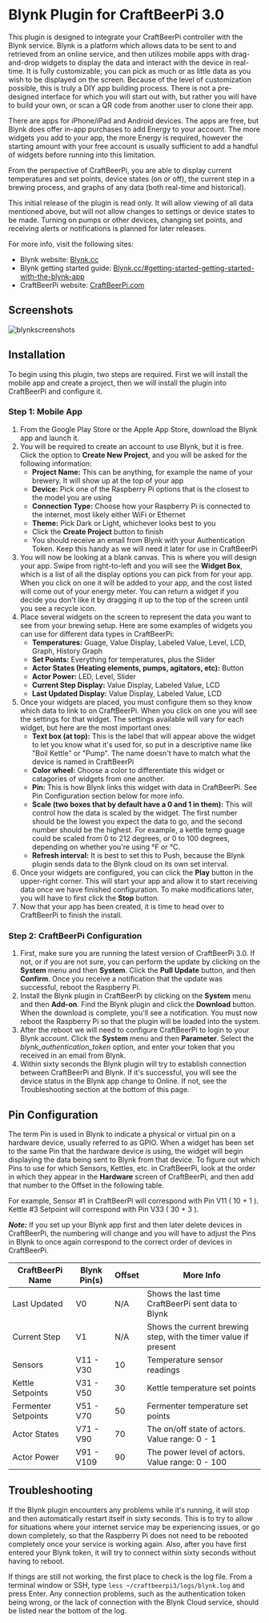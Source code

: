 # Blynk Plugin for CraftBeerPi 3.0

This plugin is designed to integrate your CraftBeerPi controller with the Blynk service.  Blynk is a platform which allows data to be sent to and retrieved from an online service, and then utilizes mobile apps with drag-and-drop widgets to display the data and interact with the device in real-time.  It is fully customizable; you can pick as much or as little data as you wish to be displayed on the screen.  Because of the level of customization possible, this is truly a DIY app building process.  There is not a pre-designed interface for which you will start out with, but rather you will have to build your own, or scan a QR code from another user to clone their app. 

There are apps for iPhone/iPad and Android devices.  The apps are free, but Blynk does offer in-app purchases to add Energy to your account.  The more widgets you add to your app, the more Energy is required, however the starting amount with your free account is usually sufficient to add a handful of widgets before running into this limitation.

From the perspective of CraftBeerPi, you are able to display current temperatures and set points, device states (on or off), the current step in a brewing process, and graphs of any data (both real-time and historical).

This initial release of the plugin is read only.  It will allow viewing of all data mentioned above, but will not allow changes to settings or device states to be made.  Turning on pumps or other devices, changing set points, and receiving alerts or notifications is planned for later releases.

For more info, visit the following sites:
- Blynk website: [Blynk.cc](http://www.blynk.cc/)
- Blynk getting started guide: [Blynk.cc/#getting-started-getting-started-with-the-blynk-app](http://docs.blynk.cc/#getting-started-getting-started-with-the-blynk-app)
- CraftBeerPi website: [CraftBeerPi.com](http://web.craftbeerpi.com/)

## Screenshots

![blynkscreenshots](https://user-images.githubusercontent.com/29404417/27230256-a2387d40-527c-11e7-95a4-9312769ec988.png)

## Installation

To begin using this plugin, two steps are required.  First we will install the mobile app and create a project, then we will install the plugin into CraftBeerPi and configure it.

### Step 1: Mobile App

1. From the Google Play Store or the Apple App Store, download the Blynk app and launch it.
2. You will be required to create an account to use Blynk, but it is free.  Click the option to **Create New Project**, and you will be asked for the following information:
    - **Project Name:**  This can be anything, for example the name of your brewery.  It will show up at the top of your app
    - **Device:**  Pick one of the Raspberry Pi options that is the closest to the model you are using
    - **Connection Type:**  Choose how your Raspberry Pi is connected to the internet, most likely either WiFi or Ethernet
    - **Theme:**  Pick Dark or Light, whichever looks best to you
    - Click the **Create Project** button to finish
    - You should receive an email from Blynk with your Authentication Token. Keep this handy as we will need it later for use in CraftBeerPi
3. You will now be looking at a blank canvas.  This is where you will design your app.  Swipe from right-to-left and you will see the **Widget Box**, which is a list of all the display options you can pick from for your app.  When you click on one it will be added to your app, and the cost listed will come out of your energy meter.  You can return a widget if you decide you don't like it by dragging it up to the top of the screen until you see a recycle icon.
4. Place several widgets on the screen to represent the data you want to see from your brewing setup.  Here are some examples of widgets you can use for different data types in CraftBeerPi:
    - **Temperatures:**  Guage, Value Display, Labeled Value, Level, LCD, Graph, History Graph
    - **Set Points:**  Everything for temperatures, plus the Slider
    - **Actor States (Heating elements, pumps, agitators, etc):**  Button
    - **Actor Power:** LED, Level, Slider
    - **Current Step Display:**  Value Display, Labeled Value, LCD
    - **Last Updated Display:**  Value Display, Labeled Value, LCD
5. Once your widgets are placed, you must configure them so they know which data to link to on CraftBeerPi.  When you click on one you will see the settings for that widget.  The settings available will vary for each widget, but here are the most important ones:
    - **Text box (at top):**  This is the label that will appear above the widget to let you know what it's used for, so put in a descriptive name like "Boil Kettle" or "Pump".  The name doesn't have to match what the device is named in CraftBeerPi
    - **Color wheel:**  Choose a color to differentiate this widget or catagories of widgets from one another.
    - **Pin:**  This is how Blynk links this widget with data in CraftBeerPi.  See Pin Configuration section below for more info.
    - **Scale (two boxes that by default have a 0 and 1 in them):**  This will control how the data is scaled by the widget.  The first number should be the lowest you expect the data to go, and the second number should be the highest.  For example, a kettle temp guage could be scaled from 0 to 212 degrees, or 0 to 100 degrees, depending on whether you're using °F or °C.
    - **Refresh interval:**  It is best to set this to Push, because the Blynk plugin sends data to the Blynk cloud on its own set interval.
6. Once your widgets are configured, you can click the **Play** button in the upper-right corner.  This will start your app and allow it to start receiving data once we have finished configuration. To make modifications later, you will have to first click the **Stop** button.
7. Now that your app has been created, it is time to head over to CraftBeerPi to finish the install.

### Step 2: CraftBeerPi Configuration

1. First, make sure you are running the latest version of CraftBeerPi 3.0.  If not, or if you are not sure, you can perform the update by clicking on the **System** menu and then **System**.  Click the **Pull Update** button, and then **Confirm**.  Once you receive a notification that the update was successful, reboot the Raspberry Pi.
2. Install the Blynk plugin in CraftBeerPi by clicking on the **System** menu and then **Add-on**.  Find the Blynk plugin and click the **Download** button.  When the download is complete, you'll see a notification.  You must now reboot the Raspberry Pi so that the plugin will be loaded into the system.
3. After the reboot we will need to configure CraftBeerPi to login to your Blynk account.  Click the **System** menu and then **Parameter**.  Select the *blynk_authentication_token* option, and enter your token that you received in an email from Blynk.
4. Within sixty seconds the Blynk plugin will try to establish connection between CraftBeerPi and Blynk.  If it's successful, you will see the device status in the Blynk app change to Online. If not, see the Troubleshooting section at the bottom of this page.

## Pin Configuration

The term Pin is used in Blynk to indicate a physical or virtual pin on a hardware device, usually referred to as GPIO.  When a widget has been set to the same Pin that the hardware device is using, the widget will begin displaying the data being sent to Blynk from that device.  To figure out which Pins to use for which Sensors, Kettles, etc. in CraftBeerPi, look at the order in which they appear in the **Hardware** screen of CraftBeerPi, and then add that number to the Offset in the following table.

For example, Sensor #1 in CraftBeerPi will correspond with Pin V11 ( 10 + 1 ).  Kettle #3 Setpoint will correspond with Pin V33 ( 30 + 3 ).

***Note:*** If you set up your Blynk app first and then later delete devices in CraftBeerPi, the numbering will change and you will have to adjust the Pins in Blynk to once again correspond to the correct order of devices in CraftBeerPi.

| CraftBeerPi Name | Blynk Pin(s) | Offset | More Info |
| ---------------- | ------------ | ------ | --------- |
| Last Updated     | V0           | N/A    | Shows the last time CraftBeerPi sent data to Blynk |
| Current Step     | V1           | N/A    | Shows the current brewing step, with the timer value if present |
| Sensors          | V11 - V30    | 10     | Temperature sensor readings |
| Kettle Setpoints | V31 - V50    | 30     | Kettle temperature set points |
| Fermenter Setpoints | V51 - V70 | 50     | Fermenter temperature set points |
| Actor States     | V71 - V90    | 70     | The on/off state of actors. Value range: 0 - 1 |
| Actor Power      | V91 - V109   | 90     | The power level of actors. Value range: 0 - 100 |

## Troubleshooting

If the Blynk plugin encounters any problems while it's running, it will stop and then automatically restart itself in sixty seconds.  This is to try to allow for situations where your internet service may be experiencing issues, or go down completely, so that the Raspberry Pi does not need to be rebooted completely once your service is working again.  Also, after you have first entered your Blynk token, it will try to connect within sixty seconds without having to reboot.

If things are still not working, the first place to check is the log file.  From a terminal window or SSH, type `less ~/craftbeerpi3/logs/blynk.log` and press Enter.  Any connection problems, such as the authentication token being wrong, or the lack of connection with the Blynk Cloud service, should be listed near the bottom of the log.
